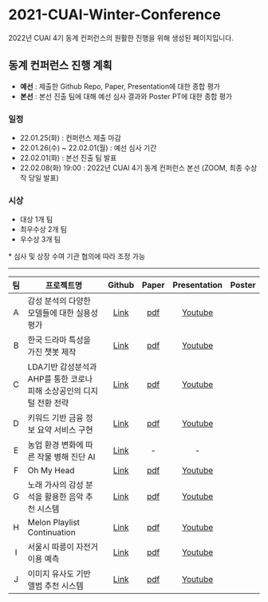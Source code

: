 # 2021-CUAI-Winter-Conference


2022년 CUAI 4기 동계 컨퍼런스의 원활한 진행을 위해 생성된 페이지입니다. 


## 동계 컨퍼런스 진행 계획
- **예선** : 제출한 Github Repo, Paper, Presentation에 대한 종합 평가
- **본선** : 본선 진출 팀에 대해 예선 심사 결과와 Poster PT에 대한 종합 평가

### 일정
- 22.01.25(화) : 컨퍼런스 제출 마감
- 22.01.26(수) ~ 22.02.01(월) : 예선 심사 기간
- 22.02.01(화) : 본선 진출 팀 발표
- 22.02.08(화) 19:00 : 2022년 CUAI 4기 동계 컨퍼런스 본선 (ZOOM, 최종 수상작 당일 발표)

### 시상
- 대상 1개 팀
- 최우수상 2개 팀
- 우수상 3개 팀

\* 심사 및 상장 수여 기관 협의에 따라 조정 가능


---

|팀|프로젝트명|Github|Paper|Presentation|Poster|
|:---:|---|:---:|:---:|:---:|:---:|
|A| 감성 분석의 다양한 모델들에 대한 실용성 평가 |[Link](https://github.com/CUAI-CAU/Emotion_Recognition.git) |[pdf](paper/A.pdf) |[Youtube](https://youtu.be/SVxNRHOtctc) | |
|B|한국 드라마 특성을 가진 챗봇 제작 |[Link](https://github.com/CUAI-CAU/KDrama-Chatbots.git) |[pdf](paper/B.pdf) |[Youtube](https://youtu.be/uacZWJj_8ZE) | |
|C| LDA기반 감성분석과 AHP를 통한 코로나 피해 소상공인의 디지털 전환 전략|[Link](https://github.com/CUAI-CAU/Finance-TeamC.git) |[pdf](paper/C.pdf) |[Youtube](https://youtu.be/Mk952PoMvxY) | |
|D| 키워드 기반 금융 정보 요약 서비스 구현|[Link](https://github.com/CUAI-CAU/2021-winter-D.git) |[pdf](paper/D.pdf) |[Youtube](https://youtu.be/2zSw_Njg2JE) | |
|E|농업 환경 변화에 따른 작물 병해 진단 AI |[Link](https://github.com/CUAI-CAU/CNN_X_LSTM_smartfactory.git) |- |- | |
|F| Oh My Head|[Link](https://github.com/CUAI-CAU/OhMyHead.git) |[pdf](paper/F.pdf) |[Youtube](https://youtu.be/5zdlbDBsK5Y) | |
|G| 노래 가사의 감성 분석을 활용한 음악 추천 시스템 |[Link](https://github.com/CUAI-CAU/Recommendation_Lyrics.git) |[pdf](paper/A.pdfG) |[Youtube](https://youtu.be/CUSO18dZJg8) | |
|H| Melon Playlist Continuation|[Link](https://github.com/CUAI-CAU/MERONA_kakao_arena.git) |[pdf](paper/H.pdf) |[Youtube](https://youtu.be/bHlh9YVEWkE) | |
|I| 서울시 따릉이 자전거 이용 예측|[Link](https://github.com/CUAI-CAU/BicycleUse.git) |[pdf](paper/I.pdf) |[Youtube](https://youtu.be/03YXPNyoUok) | |
|J|이미지 유사도 기반 앨범 추천 시스템 |[Link](https://github.com/CUAI-CAU/Recommend-By-Album-Covers.git) |[pdf](paper/J.pdf) |[Youtube](https://youtu.be/ff_UeduK5lk) | |
